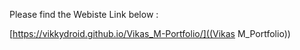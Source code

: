 Please find the Webiste Link below : 

[https://vikkydroid.github.io/Vikas_M-Portfolio/]((Vikas M_Portfolio))
